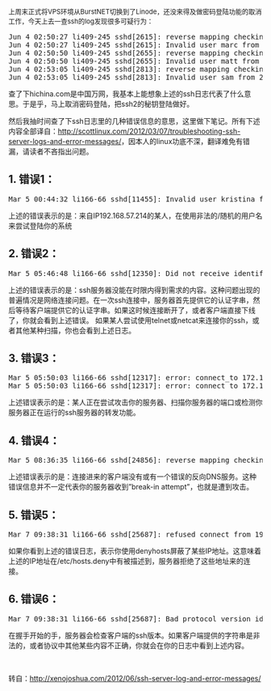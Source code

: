 <!--
author: vaster
date: 2013-09-25 21:34:20
title: 【转】关于SSH Server Log 和 Error Messages
tags: Linux,ssh
category: Linux,Linux安全
status: publish
summary: 上周末正式将VPS环境从BurstNET切换到了Linode，还没来得及做密码登陆功能的取消工作，今天上去一查ssh的log发现很多可疑行为：Jun 4 02:50:27 li409-245 sshd[2615]: reverse mapping checking getaddr
-->

<span style="font-size: 13px;">上周末正式将VPS环境从BurstNET切换到了Linode，还没来得及做密码登陆功能的取消工作，今天上去一查ssh的log发现很多可疑行为：</span>
<pre>Jun 4 02:50:27 li409-245 sshd[2615]: reverse mapping checking getaddrinfo for ip223.hichina.com [223.4.25.38] failed – POSSIBLE BREAK-IN ATTEMPT!
Jun 4 02:50:27 li409-245 sshd[2615]: Invalid user marc from 223.4.25.38
Jun 4 02:50:50 li409-245 sshd[2655]: reverse mapping checking getaddrinfo for ip223.hichina.com [223.4.25.38] failed – POSSIBLE BREAK-IN ATTEMPT!
Jun 4 02:50:50 li409-245 sshd[2655]: Invalid user matt from 223.4.25.38
Jun 4 02:53:05 li409-245 sshd[2813]: reverse mapping checking getaddrinfo for ip223.hichina.com [223.4.25.38] failed – POSSIBLE BREAK-IN ATTEMPT!
Jun 4 02:53:05 li409-245 sshd[2813]: Invalid user sam from 223.4.25.38</pre>
查了下hichina.com是中国万网，我基本上能想象上述的ssh日志代表了什么意思。于是乎，马上取消密码登陆，把ssh2的秘钥登陆做好。

然后我抽时间查了下ssh日志里的几种错误信息的意思，这里做下笔记。所有下述内容全部译自：<a href="http://scottlinux.com/2012/03/07/troubleshooting-ssh-server-logs-and-error-messages/" target="_blank">http://scottlinux.com/2012/03/07/troubleshooting-ssh-server-logs-and-error-messages/</a>，因本人的linux功底不深，翻译难免有错漏，请读者不吝指出问题。
<h2>1. 错误1：</h2>
<pre>Mar 5 00:44:32 li166-66 sshd[11455]: Invalid user kristina from 192.168.57.214</pre>
上述的错误表示的是：来自IP192.168.57.214的某人，在使用非法的/随机的用户名来尝试登陆你的系统
<h2>2. 错误2：</h2>
<pre>Mar 5 05:46:48 li166-66 sshd[12350]: Did not receive identification string from 192.168.144.206</pre>
上述的错误表示的是：ssh服务器没能在时限内得到需求的内容。这种问题出现的普遍情况是网络连接问题。在一次ssh连接中，服务器首先提供它的认证字串，然后等待客户端提供它的认证字串。如果这时候连接断开了，或者客户端直接下线了，你就会看到上述错误。
如果某人尝试使用telnet或netcat来连接你的ssh，或者其他某种扫描，你也会看到上述日志。
<h2>3. 错误3：</h2>
<pre class="crayon-selected">Mar 5 05:50:03 li166-66 sshd[12317]: error: connect_to 172.16.198.59 port 80: Invalid argument
Mar 5 05:50:03 li166-66 sshd[12317]: error: connect_to 172.16.198.59 port 80: failed.</pre>
上述错误表示的是：某人正在尝试攻击你的服务器、扫描你服务器的端口或检测你服务器正在运行的ssh服务器的转发功能。
<h2>4. 错误4：</h2>
<pre>Mar 5 08:36:35 li166-66 sshd[24856]: reverse mapping checking getaddrinfo for ip144.hichina.com [122.70.144.206] failed - POSSIBLE BREAK-IN ATTEMPT!</pre>
上述错误表示的是：连接进来的客户端没有或有一个错误的反向DNS服务。这种错误信息并不一定代表你的服务器收到”break-in attempt”，也就是遭到攻击。
<h2>5. 错误5：</h2>
<pre>Mar 7 09:38:31 li166-66 sshd[25687]: refused connect from 192.168.210.80 (192.168.210.80)</pre>
如果你看到上述的错误日志，表示你使用denyhosts屏蔽了某些IP地址。这意味着上述的IP地址在/etc/hosts.deny中有被描述到，服务器拒绝了这些地址来的连接。
<h2>6. 错误6：</h2>
<pre>Mar 7 09:38:31 li166-66 sshd[25687]: Bad protocol version identification 'unknown' from 192.168.4.10</pre>
在握手开始的手，服务器会检查客户端的ssh版本。如果客户端提供的字符串是非法的，或者协议中其他某些内容不正确，你就会在你的日志中看到上述内容。

&nbsp;

转自：<a href="http://xenojoshua.com/2012/06/ssh-server-log-and-error-messages/">http://xenojoshua.com/2012/06/ssh-server-log-and-error-messages/</a>